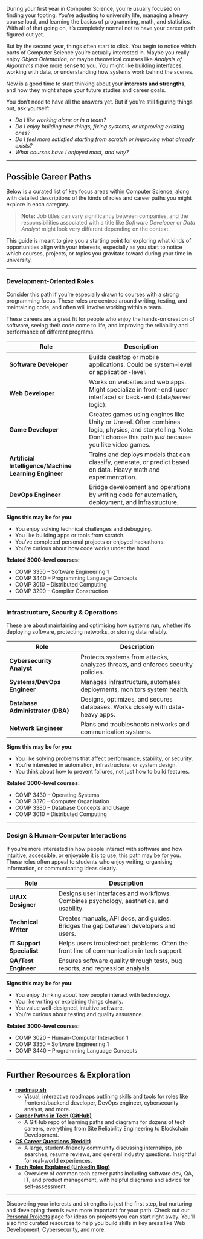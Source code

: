 During your first year in Computer Science, you're usually focused on finding your footing. You're adjusting to university life, managing a heavy course load, and learning the basics of programming, math, and statistics. With all of that going on, it’s completely normal not to have your career path figured out yet.

But by the second year, things often start to click. You begin to notice which parts of Computer Science you’re actually interested in. Maybe you really enjoy *Object Orientation*, or maybe theoretical courses like _Analysis of Algorithms_ make more sense to you. You might like building interfaces, working with data, or understanding how systems work behind the scenes.

Now is a good time to start thinking about your **interests and strengths**, and how they might shape your future studies and career goals.

You don’t need to have all the answers yet. But if you're still figuring things out, ask yourself:

- *Do I like working alone or in a team?*
- *Do I enjoy building new things, fixing systems, or improving existing ones?*
- *Do I feel more satisfied starting from scratch or improving what already exists?*
- *What courses have I enjoyed most, and why?*
---
## Possible Career Paths

Below is a curated list of key focus areas within Computer Science, along with detailed descriptions of the kinds of roles and career paths you might explore in each category. 

> **Note:** Job titles can vary significantly between companies, and the responsibilities associated with a title like _Software Developer_ or _Data Analyst_ might look very different depending on the context.

This guide is meant to give you a starting point for exploring what kinds of opportunities align with your interests, especially as you start to notice which courses, projects, or topics you gravitate toward during your time in university.

---
### Development-Oriented Roles

Consider this path if you’re especially drawn to courses with a strong programming focus. These roles are centred around writing, testing, and maintaining code, and often will involve working within a team. 

These careers are a great fit for people who enjoy the hands-on creation of software, seeing their code come to life, and improving the reliability and performance of different programs. 

| Role                                                  | Description                                                                                                                                                          |
| ----------------------------------------------------- | -------------------------------------------------------------------------------------------------------------------------------------------------------------------- |
| **Software Developer**                                | Builds desktop or mobile applications. Could be system-level or application-level.                                                                                   |
| **Web Developer**                                     | Works on websites and web apps. Might specialize in front-end (user interface) or back-end (data/server logic).                                                      |
| **Game Developer**                                    | Creates games using engines like Unity or Unreal. Often combines logic, physics, and storytelling. Note: Don't choose this path *just* because you like video games. |
| **Artificial Intelligence/Machine Learning Engineer** | Trains and deploys models that can classify, generate, or predict based on data. Heavy math and experimentation.                                                     |
| **DevOps Engineer**                                   | Bridge development and operations by writing code for automation, deployment, and infrastructure.                                                                    |

**Signs this may be for you:**
- You enjoy solving technical challenges and debugging.
- You like building apps or tools from scratch.
- You’ve completed personal projects or enjoyed hackathons.
- You’re curious about how code works under the hood.

**Related 3000-level courses:**
- COMP 3350 – Software Engineering 1
- COMP 3440 – Programming Language Concepts
- COMP 3010 – Distributed Computing
- COMP 3290 – Compiler Construction
---
### Infrastructure, Security & Operations

These are about maintaining and optimising how systems run, whether it’s deploying software, protecting networks, or storing data reliably.

|Role|Description|
|---|---|
|**Cybersecurity Analyst**|Protects systems from attacks, analyzes threats, and enforces security policies.|
|**Systems/DevOps Engineer**|Manages infrastructure, automates deployments, monitors system health.|
|**Database Administrator (DBA)**|Designs, optimizes, and secures databases. Works closely with data-heavy apps.|
|**Network Engineer**|Plans and troubleshoots networks and communication systems.|

**Signs this may be for you:**
- You like solving problems that affect performance, stability, or security.
- You’re interested in automation, infrastructure, or system design.
- You think about how to prevent failures, not just how to build features.

**Related 3000-level courses:**
- COMP 3430 – Operating Systems
- COMP 3370 – Computer Organisation
- COMP 3380 – Database Concepts and Usage
- COMP 3010 – Distributed Computing
---
### Design & Human-Computer Interactions

If you're more interested in how people interact with software and how intuitive, accessible, or enjoyable it is to use, this path may be for you. These roles often appeal to students who enjoy writing, organising information, or communicating ideas clearly.

| Role                      | Description                                                                               |
| ------------------------- | ----------------------------------------------------------------------------------------- |
| **UI/UX Designer**        | Designs user interfaces and workflows. Combines psychology, aesthetics, and usability.    |
| **Technical Writer**      | Creates manuals, API docs, and guides. Bridges the gap between developers and users.      |
| **IT Support Specialist** | Helps users troubleshoot problems. Often the front line of communication in tech support. |
| **QA/Test Engineer**      | Ensures software quality through tests, bug reports, and regression analysis.             |

**Signs this may be for you:**
- You enjoy thinking about how people interact with technology.
- You like writing or explaining things clearly.
- You value well-designed, intuitive software.
- You’re curious about testing and quality assurance.

**Related 3000-level courses:**
- COMP 3020 – Human-Computer Interaction 1
- COMP 3350 – Software Engineering 1
- COMP 3440 – Programming Language Concepts

---
## Further Resources & Exploration

- [**roadmap.sh**](https://roadmap.sh)  
    - Visual, interactive roadmaps outlining skills and tools for roles like frontend/backend developer, DevOps engineer, cybersecurity analyst, and more.
- [**Career Paths in Tech (GitHub)**](https://github.com/kamranahmedse/developer-roadmap)  
    - A GitHub repo of learning paths and diagrams for dozens of tech careers, everything from Site Reliability Engineering to Blockchain Development.
- [**CS Career Questions (Reddit)**](https://www.reddit.com/r/cscareerquestions/)  
    - A large, student-friendly community discussing internships, job searches, resume reviews, and general industry questions. Insightful for real-world experiences.
- [**Tech Roles Explained (LinkedIn Blog)**](https://www.linkedin.com/pulse/tech-career-paths-which-one-right-you-leonardo-sordini/)  
	- Overview of common tech career paths including software dev, QA, IT, and product management, with helpful diagrams and advice for self-assessment. 

---

Discovering your interests and strengths is just the first step, but nurturing and developing them is even more important for your path. Check out our [Personal Projects](9-personal-projects.md) page for ideas on projects you can start right away. You’ll also find curated resources to help you build skills in key areas like Web Development, Cybersecurity, and more.